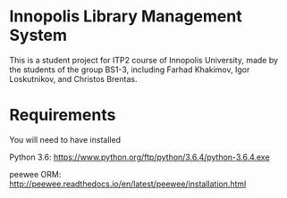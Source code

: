 # Innopolis Library Management System
This is a student project for ITP2 course of Innopolis University, made by the students of the group BS1-3, including Farhad Khakimov, Igor Loskutnikov, and Christos Brentas.

# Requirements
You will need to have installed

Python 3.6:
https://www.python.org/ftp/python/3.6.4/python-3.6.4.exe 

peewee ORM:
http://peewee.readthedocs.io/en/latest/peewee/installation.html